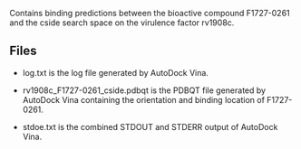 Contains binding predictions between the bioactive compound F1727-0261 and the cside search space on the virulence factor rv1908c.

## Files

- log.txt is the log file generated by AutoDock Vina.

- rv1908c_F1727-0261_cside.pdbqt is the PDBQT file generated by AutoDock Vina containing the orientation and binding location of F1727-0261.

- stdoe.txt is the combined STDOUT and STDERR output of AutoDock Vina.

